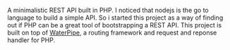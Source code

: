 A minimalistic REST API built in PHP. I noticed that nodejs is the go to language to build a simple API. So i started this project as a way of finding out if PHP can be a great tool of bootstrapping a REST API. This project is built on top of [WaterPipe](https://github.com/ElementaryFramework/WaterPipe), a routing framework and request and reponse handler for PHP.
